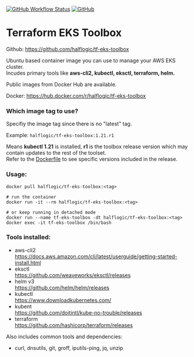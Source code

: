 [![GitHub Workflow Status](https://img.shields.io/github/workflow/status/halflogic/tf-eks-toolbox/Build%20Push%20Docker%20Image%20CI)](https://github.com/halflogic/tf-eks-toolbox/actions/workflows/docker-build.yml) 
[![GitHub](https://img.shields.io/github/license/halflogic/tf-eks-toolbox)](https://github.com/halflogic/tf-eks-toolbox/blob/master/LICENSE)


# Terraform EKS Toolbox 

Github: https://github.com/halflogic/tf-eks-toolbox

Ubuntu based container image you can use to manage your AWS EKS cluster.\
Incudes primary tools like **aws-cli2, kubectl, eksctl, terraform, helm.**

Public images from Docker Hub are available.

Docker: https://hub.docker.com/r/halflogic/tf-eks-toolbox

### Which image tag to use?

Specifiy the image tag since there is no "latest" tag.

Example: ` halflogic/tf-eks-toolbox:1.21.r1 `

Means **kubectl 1.21** is installed, **r1** is the toolbox release version which may contain updates to the rest of the toolset.\
Refer to the [Dockerfile](https://github.com/halflogic/tf-eks-toolbox/blob/master/Dockerfile) to see specific versions included in the release.

### Usage:
```
docker pull halflogic/tf-eks-toolbox:<tag>

# run the container
docker run -it --rm halflogic/tf-eks-toolbox:<tag>

# or keep running in detached mode
docker run --name tf-eks-toolbox -dt halflogic/tf-eks-toolbox:<tag>
docker exec -it tf-eks-toolbox /bin/bash
```


### Tools installed:

- aws-cli2\
  https://docs.aws.amazon.com/cli/latest/userguide/getting-started-install.html
- eksctl\
  https://github.com/weaveworks/eksctl/releases
- helm v3\
  https://github.com/helm/helm/releases
- kubectl\
  https://www.downloadkubernetes.com/
- kubent\
  https://github.com/doitintl/kube-no-trouble/releases
- terraform\
  https://github.com/hashicorp/terraform/releases

Also includes common tools and dependencies:

- curl, dnsutils, git, groff, iputils-ping, jq, unzip

